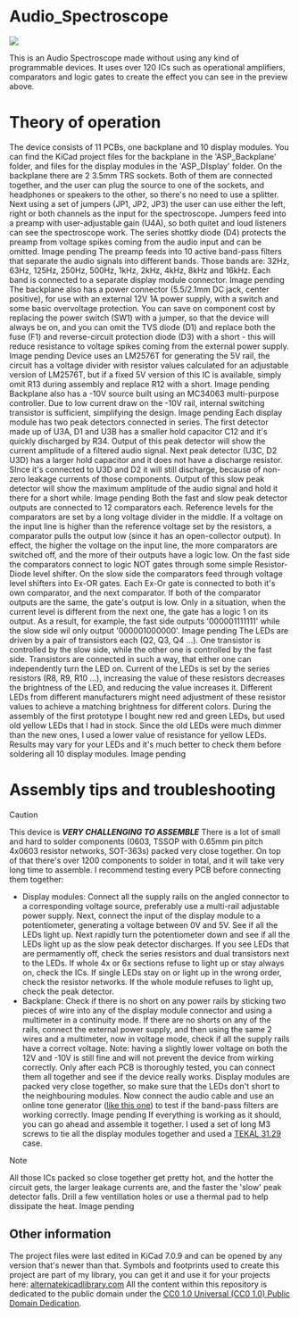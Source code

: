 # Audio_Spectroscope
![](https://github.com/DawidCislo/Audio_Spectroscope/blob/main/GIF_Preview.gif)

This is an Audio Spectroscope made without using any kind of programmable devices. It uses over 120 ICs such as operational amplifiers, comparators and logic gates to create the effect you can see in the preview above.

# Theory of operation
The device consists of 11 PCBs, one backplane and 10 display modules. You can find the KiCad project files for the backplane in the 'ASP_Backplane' folder, and files for the display modules in the 'ASP_DIsplay' folder. On the backplane there are 2 3.5mm TRS sockets. Both of them are connected together, and the user can plug the source to one of the sockets, and headphones or speakers to the other, so there's no need to use a splitter. Next using a set of jumpers (JP1, JP2, JP3) the user can use either the left, right or both channels as the input for the spectroscope. Jumpers feed into a preamp with user-adjustable gain (U4A), so both quitet and loud listeners can see the spectroscope work. The series shottky diode (D4) protects the preamp from voltage spikes coming from the audio input and can be omitted.
Image pending
The preamp feeds into 10 active band-pass filters that separate the audio signals into different bands. Those bands are: 32Hz, 63Hz, 125Hz, 250Hz, 500Hz, 1kHz, 2kHz, 4kHz, 8kHz and 16kHz. Each band is connected to a separate display module connector.
Image pending
The backplane also has a power connector (5.5/2.1mm DC jack, center positive), for use with an external 12V 1A power supply, with a switch and some basic overvoltage protection. You can save on component cost by replacing the power switch (SW1) with a jumper, so that the device will always be on, and you can omit the TVS diode (D1) and replace both the fuse (F1) and reverse-circuit protection diode (D3) with a short - this will reduce resistance to voltage spikes coming from the external power supply.
Image pending
Device uses an LM2576T for generating the 5V rail, the circuit has a voltage divider with resistor values calculated for an adjustable version of LM2576T, but if a fixed 5V version of this IC is available, simply omit R13 during assembly and replace R12 with a short.
Image pending
Backplane also has a -10V source built using an MC34063 multi-purpose controller. Due to low current draw on the -10V rail, internal switching transistor is sufficient, simplifying the design.
Image pending
Each display module has two peak detectors connected in series. The first detector made up of U3A, D1 and U3B has a smaller hold capacitor C12 and it's quickly discharged by R34. Output of this peak detector will show the current amplitude of a filtered audio signal. Next peak detector (U3C, D2 U3D) has a larger hold capacitor and it does not have a discharge resistor. SInce it's connected to U3D and D2 it will still discharge, because of non-zero leakage currents of those components. Output of this slow peak detector will show the maximum amplitude of the audio signal and hold it there for a short while.
Image pending
Both the fast and slow peak detector outputs are connected to 12 comparators each. Reference levels for the comparators are set by a long voltage divider in the middle. If a voltage on the input line is higher than the reference voltage set by the resistors, a comparator pulls the output low (since it has an open-collector output). In effect, the higher the voltage on the input line, the more comparators are switched off, and the more of their outputs have a logic low. On the fast side the comparators connect to logic NOT gates through some simple Resistor-Diode level shifter. On the slow side the comparators feed through voltage level shifters into Ex-OR gates. Each Ex-Or gate is connected to both it's own comparator, and the next comparator. If both of the comparator outputs are the same, the gate's output is low. Only in a situation, when the current level is different from the next one, the gate has a logic 1 on its output. As a result, for example, the fast side outputs '000001111111' while the slow side wil only output '000001000000'. 
Image pending
The LEDs are driven by a pair of transistors each (Q2, Q3, Q4 ...). One transistor is controlled by the slow side, while the other one is controlled by the fast side. Transistors are connected in such a way, that either one can independently turn the LED on. Current of the LEDs is set by the series resistors (R8, R9, R10 ...), increasing the value of these resistors decreases the brightness of the LED, and reducing the value increases it. Different LEDs from different manufacturers might need adjustment of these resistor values to achieve a matching brightness for different colors. During the assembly of the first prototype I bought new red and green LEDs, but used old yellow LEDs that I had in stock. Since the old LEDs were much dimmer than the new ones, I used a lower value of resistance for yellow LEDs. Results may vary for your LEDs and it's much better to check them before soldering all 10 display modules.
Image pending

#  Assembly tips and troubleshooting
>[!CAUTION]
>This device is ***VERY CHALLENGING TO ASSEMBLE*** There is a lot of small and hard to solder components (0603, TSSOP with 0.65mm pin pitch 4x0603 resistor networks, SOT-363s) packed very close together. On top of that there's over 1200 components to solder in total, and it will take very long time to assemble.
I recommend testing every PCB before connecting them together:
- Display modules: Connect all the supply rails on the angled connector to a corresponding voltage source, preferably use a multi-rail adjustable power supply. Next, connect the input of the display module to a potentiometer, generating a voltage between 0V and 5V. See if all the LEDs light up. Next rapidly turn the potentiometer down and see if all the LEDs light up as the slow peak detector discharges. If you see LEDs that are permamently off, check the series resistors and dual transistors next to the LEDs. If whole 4x or 6x sections refuse to light up or stay always on, check the ICs. If single LEDs stay on or light up in the wrong order, check the resistor networks. If the whole module refuses to light up, check the peak detector.
- Backplane: Check if there is no short on any power rails by sticking two pieces of wire into any of the display module connector and using a multimeter in a continuity mode. If there are no shorts on any of the rails, connect the external power supply, and then using the same 2 wires and a multimeter, now in voltage mode, check if all the supply rails have a correct voltage. Note: having a slightly lower voltage on both the 12V and -10V is still fine and will not prevent the device from wirking correctly.
Only after each PCB is thoroughly tested, you can connect them all together and see if the device really works. Display modules are packed very close together, so make sure that the LEDs don't short to the neighbouring modules. Now connect the audio cable and use an online tone generator ([like this one](https://www.szynalski.com/tone-generator/)) to test if the band-pass filters are working correctly.
Image pending
If everything is working as it should, you can go ahead and assemble it together. I used a set of long M3 screws to tie all the display modules together and used a [TEKAL 31.29](https://www.tme.eu/pl/details/tekal31.29/obudowy-z-panelem/teko/tekal-31-29/) case.
> [!NOTE]
> All those ICs packed so close together get pretty hot, and the hotter the circuit gets, the larger leakage currents are, and the faster the 'slow' peak detector falls. Drill a few ventillation holes or use a thermal pad to help dissipate the heat.
Image pending

## Other information 
The project files were last edited in KiCad 7.0.9 and can be opened by any version that's newer than that.
Symbols and footprints used to create this project are part of my library, you can get it and use it for your projects here: [alternatekicadlibrary.com](https://alternatekicadlibrary.com/)
All the content within this repository is dedicated to the public domain under the [CC0 1.0 Universal (CC0 1.0) Public Domain Dedication](https://creativecommons.org/publicdomain/zero/1.0/).
